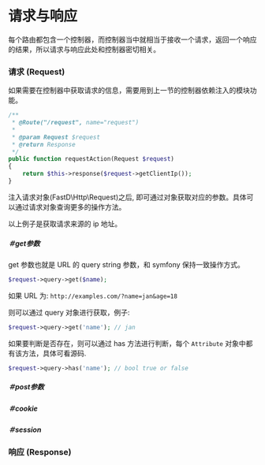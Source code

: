 # 请求与响应

每个路由都包含一个控制器，而控制器当中就相当于接收一个请求，返回一个响应的结果，所以请求与响应此处和控制器密切相关。

### 请求 (Request)

如果需要在控制器中获取请求的信息，需要用到上一节的控制器依赖注入的模块功能。

```php
/**
 * @Route("/request", name="request")
 *
 * @param Request $request
 * @return Response
 */
public function requestAction(Request $request)
{
    return $this->response($request->getClientIp());
}
```

注入请求对象(FastD\Http\Request)之后, 即可通过对象获取对应的参数。具体可以通过请求对象查询更多的操作方法。

以上例子是获取请求来源的 ip 地址。

##### ＃get参数

get 参数也就是 URL 的 query string 参数，和 symfony 保持一致操作方式。

```php
$request->query->get($name);
```

如果 URL 为: `http://examples.com/?name=jan&age=18`

则可以通过 query 对象进行获取，例子: 

```php
$request->query->get('name'); // jan
```

如果要判断是否存在，则可以通过 has 方法进行判断，每个 `Attribute` 对象中都有该方法，具体可看源码.

```php
$request->query->has('name'); // bool true or false
```

##### ＃post参数

##### ＃cookie

##### ＃session

### 响应 (Response)

